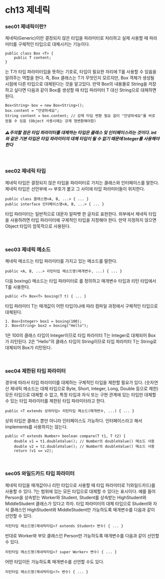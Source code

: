 # ch13 제네릭

### sec01 제네릭이란?
제네릭(Generic)이란 결정되지 않은 타입을 파라미터로 처리하고 실제 사용할 때 파라미터를 구체적인 타입으로 대체시키는 기능이다.
```
public class Box <T> {
	public T content;
}
```
<T>는 T가 타입 파라미터임을 뜻하는 기호로, 타입이 필요한 자리에 T를 사용할 수 있음을 알려주는 역할을 한다.
즉, Box 클래스는 T가 무엇인지 모르지만, Box 객체가 생성될 시점에 다른 타입으로 대체된다는 것을 알고있다.
만약 Box의 내용물로 String을 저장하고 싶다면 다음과 같이 Box를 생성할 때 타입 파라미터 T 대신 String으로 대체하면 된다.
```
Box<String> box = new Box<String>();
box.content = "안녕하세요";
String content = box.content; // 강제 타입 변환 필요 없이 "안녕하세요"를 바로 얻을 수 있음 (Object 사용시에는 강제 형변환해야함)
```

##### ⚠주의할 점은 타입 파라미터를 대체하는 타입은 클래스 및 인터페이스라는 것이다. int와 같은 기본 타입은 타입 파라미터의 대체 타입이 될 수 없기 때문에 Integer를 사용해야한다

<br>

### sec02 제네릭 타입
제네릭 타입은 결정되지 않은 타입을 파라미터로 가지는 클래스와 인터페이스를 말한다. 제네릭 타입은 선언부에 `<>` 부호가 붙고 그 사이에 타압 파라미터들이 위치한다.
```
public class 클래스명<A, B, ...> { ... }
public interface 인터페이스명<A, B, ...> { ... }
```
타입 파라미터는 일반적으로 대문자 알파벳 한 글자로 표현한다. 외부에서 제네릭 타입을 사용하려면 타입 파라미터에 구체적인 타입을 지정해야 한다. 만약 지정하지 않으면 Object 타입이 암묵적으로 사용된다.

<br>

### sec03 제네릭 메소드
제네릭 메소드는 타입 파라미터를 가지고 있는 메소드를 말한다.
```
public <A, B, ...> 리턴타입 메소드명(매개변수, ...) { ... }
```

다음 boxing() 메소드는 타입 파라미터로 <T>를 정의하고 매개변수 타입과 리턴 타입에서 T를 사용한다.
```
public <T> Box<T> boxing(T t) { ... }
```

타입 파라미터 T는 매개값이 어떤 타입이냐에 따라 컴파일 과정에서 구체적인 타입으로 대체된다.
```
1. Box<Integer> box1 = boxing(100);
2. Box<String> box2 = boxing("Hello");
```
1은 100의 클래스 타입이 Integer이므로 타입 파라미터 T는 Integer로 대체되어 Box<Integer>가 리턴된다. 2은 "Hello"의 클래스 타입이 String이므로 타입 파라미터 T는 String로 대체되어 Box<String>가 리턴된다.

<br>

### sec04 제한된 타입 파라미터
경우에 따라서 타입 파라미터를 대체하는 구체적인 타입을 제한할 필요가 있다. (숫자연산 제네릭 메소드는 대체 타입으로 Byte, Short, Integer, Long, Double 등으로 제한)
모든 타입으로 대체할 수 없고, 특정 타입과 자식 또는 구현 관계에 있는 타입만 대체할 수 있는 타입 파라미터를 제한된 타입 파라미터라고 한다.
```
public <T extends 상위타입> 리턴타입 메소드(매개변수, ...) { ... }
```
상위 타입은 클래스 뿐만 아니라 인터페이스도 가능하다. 인터페이스라고 해서 implements를 사용하지는 않는다.

```
public <T extends Number> boolean compare(T t1, T t2) {
	double v1 = t1.doubleValue(); // Number의 doubleValue() 메소드 사용
	double v2 = t2.doubleValue(); // Number의 doubleValue() 메소드 사용
	return (v1 == v2);
```

<br>

### sec05 와일드카드 타입 파라미터
제네릭 타입을 매개값이나 리턴 타입으로 사용할 때 타입 파라미터로 ?(와일드카드)를 사용할 수 있다. ?는 범위에 있는 모든 타입으로 대체할 수 있다는 표시이다.
예를 들어 Person을 상속받는 Worker와 Student, Student를 상속받는 HighStudent와 MiddleStudent 클래스가 있다고 하자.
타입 파라미터의 대체 타입으로 Student와 자식 클래스인 HighStudent와 MiddleStudent만 가능하도록 매개변수를 다음과 같이 선언할 수 있다.
```
리턴타입 메소드명(제네릭타입<? extends Student> 변수) { ... }
```

반대로 Worker와 부모 클래스인 Person만 가능하도록 매개변수를 다음과 같이 선언할 수 있다.
```
리턴타입 메소드명(제네릭타입<? super Worker> 변수) { ... }
```

어떤 타입이든 가능하도록 매개변수를 선언할 수도 있다.
```
리턴타입 메소드명(제네릭타입<?> 변수) { ... }
```